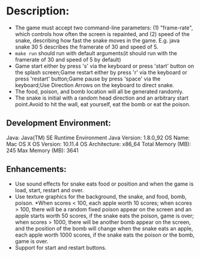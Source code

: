 Description:
============
* The game must accept two command-line parameters: 
(1) "frame-rate", which controls how often the screen is repainted, and (2) speed of the snake, describing how fast the snake moves in the game. E.g. java snake 30 5 describes the framerate of 30 and speed of 5.
*  `make run` should run with default arguments(it should run with the framerate of 30 and speed of 5 by default)
* Game start either by press 's' via the keyboard or press 'start' button on the splash screen;Game restart either by press 'r' via the keyboard or press 'restart' button;Game pause by press 'space' via the keyboard;Use Direction Arrows on the keyboard to direct snake.
* The food, poison, and bomb location will all be generated randomly.
* The snake is initial with a random head direction and an arbitrary start point.Avoid to hit the wall, eat yourself, eat the bomb or eat the poison.

Development Environment:
-------------------------

Java: Java(TM) SE Runtime Environment
Java Version: 1.8.0_92
OS Name: Mac OS X
OS Version: 10.11.4
OS Architecture: x86_64
Total Memory (MB): 245
Max Memory (MB): 3641

Enhancements:
-----------

* Use sound effects for snake eats food or position and when the game is load, start, restart and over.
* Use texture graphics for the background, the snake, and food, bomb, poison.
*When scores < 100, each apple worth 10 scores; when scores > 100, there will be a random fixed poison appear on the screen and an apple starts worth 50 scores, if the snake eats the poison, game is over; when scores > 1000, there will be another bomb appear on the screen, and the position of the bomb will change when the snake eats an apple, each apple worth 1000 scores, if the snake eats the poison or the bomb, game is over.
* Support for start and restart buttons.


